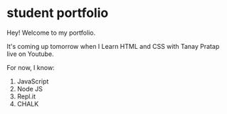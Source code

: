 # student portfolio

Hey! Welcome to my portfolio.

It's coming up tomorrow when I Learn HTML and CSS with Tanay Pratap live on Youtube.

For now, I know:

1. JavaScript
1. Node JS
1. Repl.it
1. CHALK 
